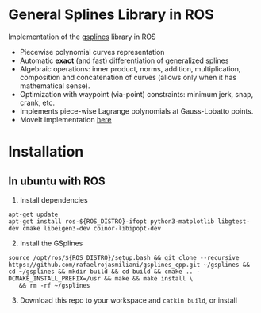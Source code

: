 # General Splines Library in ROS

Implementation of the [gsplines](https://github.com/rafaelrojasmiliani/gsplines_cpp) library in ROS

- Piecewise polynomial curves representation
- Automatic **exact** (and fast) differentiation of generalized splines
- Algebraic operations: inner product, norms, addition, multiplication, composition and concatenation of curves (allows only when it has mathematical sense).
- Optimization with waypoint (via-point) constraints: minimum jerk, snap, crank, etc.
- Implements piece-wise Lagrange polynomials at Gauss-Lobatto points.
- MoveIt implementation [here](https://github.com/rafaelrojasmiliani/gsplines_moveit)

# Installation

## In ubuntu with ROS

1. Install dependencies
```
apt-get update
apt-get install ros-${ROS_DISTRO}-ifopt python3-matplotlib libgtest-dev cmake libeigen3-dev coinor-libipopt-dev
```
2. Install the GSplines
```
source /opt/ros/${ROS_DISTRO}/setup.bash && git clone --recursive https://github.com/rafaelrojasmiliani/gsplines_cpp.git ~/gsplines && cd ~/gsplines && mkdir build && cd build && cmake .. -DCMAKE_INSTALL_PREFIX=/usr && make && make install \
   && rm -rf ~/gsplines
```

3. Download this repo to your workspace and `catkin build`, or install
